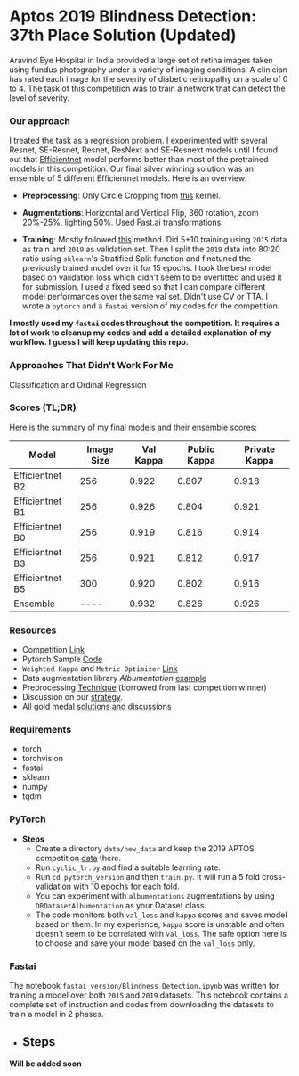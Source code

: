 # Aptos 2019 Blindness Detection: 37th Place Solution (Updated)
Aravind Eye Hospital in India provided a large set of retina images taken using fundus photography under a variety of imaging conditions. A clinician has rated each image for the severity of diabetic retinopathy on a scale of 0 to 4.
The task of this competition was to train a network that can detect the level of severity.

### Our approach
I treated the task as a regression problem. I experimented with several Resnet, SE-Resnet, Resnet, ResNext and SE-Resnext models until
I found out that [Efficientnet](https://arxiv.org/abs/1905.11946) model performs better than most
of the pretrained models in this competition. Our final silver winning solution was an ensemble of 5 different
Efficientnet models. Here is an overview:

- **Preprocessing**:   Only Circle Cropping from [this](https://www.kaggle.com/tanlikesmath/diabetic-retinopathy-resnet50-binary-cropped) kernel.
- **Augmentations**: Horizontal and Vertical Flip, 360 rotation, zoom 20%-25%, lighting 50%. Used Fast.ai transformations.

- **Training**:  Mostly followed [this](https://www.kaggle.com/c/aptos2019-blindness-detection/discussion/100815#latest-582005) method. Did 5+10 training using `2015` data as train and `2019` as validation set. Then I split the `2019` data into 80:20 ratio using `sklearn`'s Stratified Split function and finetuned the previously trained model over it for 15 epochs. I took the best model based on validation loss which didn't seem to be overfitted and used it for submission. I used a fixed seed so that I can compare different model performances over the same val set. Didn't use CV or TTA.
I wrote a `pytorch` and a `fastai` version of my codes for the competition.

**I mostly used my `fastai` codes throughout the competition. It requires a lot of work to cleanup my 
codes and add a detailed explanation of my workflow. I guess I will keep updating this repo.** 

### Approaches That Didn't Work For Me
Classification and Ordinal Regression 

### Scores (TL;DR)
Here is the summary of my final models and their ensemble scores: 

| Model           | Image Size | Val Kappa | Public Kappa | Private Kappa |
|-----------------|------------|-----------|--------------|---------------|
| Efficientnet B2 | 256        | 0\.922    | 0\.807       | 0\.918        |
| Efficientnet B1 | 256        | 0\.926    | 0\.804       | 0\.921        |
| Efficientnet B0 | 256        | 0\.919    | 0\.816       | 0\.914        |
| Efficientnet B3 | 256        | 0\.921    | 0\.812       | 0\.917        |
| Efficientnet B5 | 300        | 0\.920     | 0\.802       | 0\.916        |
| Ensemble        | ----      | 0\.932    | 0\.826       | 0\.926        |
 
### Resources 
- Competition [Link](https://www.kaggle.com/c/aptos2019-blindness-detection)
- Pytorch Sample [Code](https://www.kaggle.com/abhishek/very-simple-pytorch-training-0-59)
- `Weighted Kappa` and `Metric Optimizer`  [Link](https://www.kaggle.com/tanlikesmath/intro-aptos-diabetic-retinopathy-eda-starter/notebook)
- Data augmentation library *Albumentation* [example](https://www.kaggle.com/leighplt/pytorch-tutorial-dataset-data-preparetion-stage)
- Preprocessing [Technique](https://www.kaggle.com/ratthachat/aptos-simple-preprocessing-decoloring-cropping) (borrowed from last competition winner)
- Discussion on our [strategy](https://www.kaggle.com/c/aptos2019-blindness-detection/discussion/108017#latest-622514 ).
-  All gold medal [solutions and discussions](https://www.kaggle.com/c/aptos2019-blindness-detection/discussion/108307#latest-624716)


### Requirements
- torch
- torchvision
- fastai
- sklearn
- numpy
- tqdm

### PyTorch 
- **Steps**
  - Create a directory `data/new_data` and keep the 2019 APTOS competition [data](https://www.kaggle.com/c/aptos2019-blindness-detection/data) there.
  - Run `cyclic_lr.py` and find a suitable learning rate.
  - Run `cd pytorch_version` and then `train.py`. It will run a 5 fold cross-validation with 10 epochs for each fold.  
  -  You can experiment with `albumentations` augmentations by using `DRDatasetAlbumentation` as your Dataset class.
  - The code monitors both `val_loss` and `kappa` scores and saves model based on them. In my experience, `kappa` score is unstable and often doesn't
  seem to be correlated with `val_loss`. The safe option here is to choose and save your model based on the `val_loss` only.

### Fastai
The notebook `fastai_version/Blindness_Detection.ipynb` was written for training a model over both 
`2015` and `2019` datasets. This notebook contains a complete set of instruction and codes from downloading the datasets to train  a model in 2 phases. 
- **Steps**
  - 

**Will be added soon**